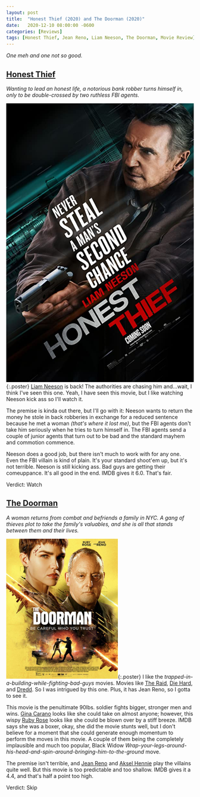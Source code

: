 ```yaml
---
layout: post
title:  "Honest Thief (2020) and The Doorman (2020)"
date:   2020-12-10 08:00:00 -0600
categories: [Reviews]
tags: [Honest Thief, Jean Reno, Liam Neeson, The Doorman, Movie Review]
---
```


*One meh and one not so good.*

## [Honest Thief](https://www.imdb.com/title/tt1838556/)

*Wanting to lead an honest life, a notorious bank robber turns himself in, only to be double-crossed by two ruthless FBI agents.*

![Honest Thief poster](/assets/2020/12/honest-thief-2020.jpg){:.poster} [Liam Neeson](https://www.imdb.com/name/nm0000553/) is back! The authorities are chasing him and...wait, I think I've seen this one. Yeah, I  have seen this movie, but I like watching Neeson kick ass so I'll watch it.

The premise is kinda out there, but I'll go with it: Neeson wants to return the money he stole in back robberies in exchange for a reduced sentence because he met a woman *(that's where it lost me)*, but the FBI agents don't take him seriously when he tries to turn himself in. The FBI agents send a couple of junior agents that turn out to be bad and the standard mayhem and commotion commence.

Neeson does a good job, but there isn't much to work with for any one. Even the FBI villain is kind of plain. It's your standard shoot'em up, but it's not terrible. Neeson is still kicking ass. Bad guys are getting their comeuppance. It's all good in the end. IMDB gives it 6.0. That's fair.

Verdict: Watch

## [The Doorman](https://www.imdb.com/title/tt6222118/)

*A woman returns from combat and befriends a family in NYC. A gang of thieves plot to take the family's valuables, and she is all that stands between them and their lives.*

![The Doorman poster](/assets/2020/12/the-doorman-2020.jpg){:.poster} I like the *trapped-in-a-building-while-fighting-bad-guys* movies. Movies like [The Raid](https://www.imdb.com/title/tt1899353/), [Die Hard](https://www.imdb.com/title/tt0095016/), and [Dredd](https://www.imdb.com/title/tt1343727/). So I was intrigued by this one. Plus, it has Jean Reno, so I gotta to see it.

This movie is the penultimate 90lbs. soldier fights bigger, stronger men and wins. [Gina Carano](https://www.imdb.com/name/nm2442289/) looks like she could take on almost anyone; however, this wispy [Ruby Rose](https://www.imdb.com/name/nm3199307/) looks like she could be blown over by a stiff breeze. IMDB says she was a boxer, okay, she did the movie stunts well, but I don't believe for a moment that she could generate enough momentum to perform the moves in this movie. A couple of them being the completely implausible and much too popular, Black Widow *Wrap-your-legs-around-his-head-and-spin-around-bringing-him-to-the-ground* move.

The premise isn't terrible, and [Jean Reno](https://www.imdb.com/name/nm0000606/) and [Aksel Hennie](https://www.imdb.com/name/nm0377336/) play the villains quite well. But this movie is too predictable and too shallow. IMDB gives it a 4.4, and that's half a point too high.

Verdict: Skip
